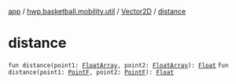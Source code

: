[app](../../index.md) / [hwp.basketball.mobility.util](../index.md) / [Vector2D](index.md) / [distance](.)

# distance

`fun distance(point1: `[`FloatArray`](https://kotlinlang.org/api/latest/jvm/stdlib/kotlin/-float-array/index.html)`, point2: `[`FloatArray`](https://kotlinlang.org/api/latest/jvm/stdlib/kotlin/-float-array/index.html)`): `[`Float`](https://kotlinlang.org/api/latest/jvm/stdlib/kotlin/-float/index.html)
`fun distance(point1: `[`PointF`](../-point-f/index.md)`, point2: `[`PointF`](../-point-f/index.md)`): `[`Float`](https://kotlinlang.org/api/latest/jvm/stdlib/kotlin/-float/index.html)